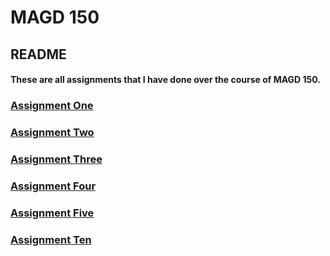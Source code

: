 # MAGD 150

## README

#### These are all assignments that I have done over the course of MAGD 150.

### [Assignment One](Assignment_One.pde)

### [Assignment Two](Assignment_Two.pde)

### [Assignment Three](Assignment_Three.pde)

### [Assignment Four](Assignment_Four.pde)

### [Assignment Five](Assignment_Five.pde)

### [Assignment Ten](Assignment_Ten.pde)
